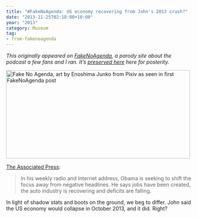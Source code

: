 ```yaml
---
title: "#FakeNoAgenda: US economy recovering from John's 2013 crash?"
date: "2013-11-25T02:18:00+10:00"
year: "2013"
category: Museum
tag:
- from-fakenoagenda
---
```

<p style="font-style:italic;">This originally appeared on <a href="https://rubenerd.com/tag/from-fakenoagenda/">FakeNoAgenda</a>, a parody site about the podcast a few fans and I ran. It’s <a title="View all posts in the museum" href="https://rubenerd.com/museum/">preserved here</a> here for posterity.</p>

<p><img src="https://rubenerd.com/files/2013/fakenoagenda.jpg" srcset="https://rubenerd.com/files/2013/fakenoagenda.jpg 1x, https://rubenerd.com/files/2013/fakenoagenda@2x.jpg 2x" alt="Fake No Agenda, art by Enoshima Junko from Pixiv as seen in first FakeNoAgenda post" style="width:500px; height:240px" /></p>

[The Associated Press](http://www.ctvnews.ca/business/obama-wants-to-shift-focus-to-u-s-economic-progress-1.1557085):

> In his weekly radio and Internet address, Obama is seeking to shift the focus away from negative headlines. He says jobs have been created, the auto industry is recovering and deficits are falling.

In light of shadow stats and boots on the ground, we beg to differ. John said the US economy would collapse in October 2013, and it did. Right?

